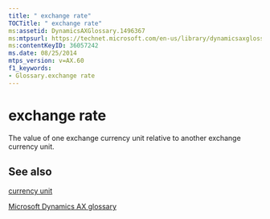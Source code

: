```yaml
---
title: " exchange rate"
TOCTitle: " exchange rate"
ms:assetid: DynamicsAXGlossary.1496367
ms:mtpsurl: https://technet.microsoft.com/en-us/library/dynamicsaxglossary.1496367(v=AX.60)
ms:contentKeyID: 36057242
ms.date: 08/25/2014
mtps_version: v=AX.60
f1_keywords:
- Glossary.exchange rate
---
```


# exchange rate

The value of one exchange currency unit relative to another exchange currency unit.

## See also

[currency unit](currency-unit.md)

[Microsoft Dynamics AX glossary](glossary/microsoft-dynamics-ax-glossary.md)

  


